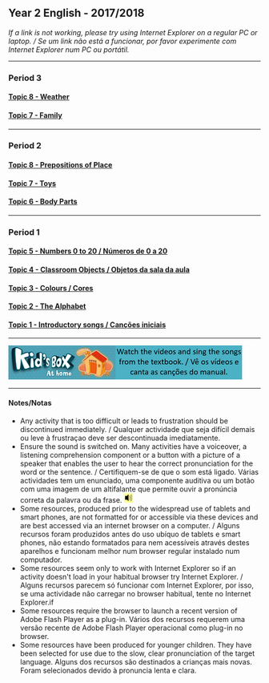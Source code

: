## Year 2 English - 2017/2018

*If a link is not working, please try using Internet Explorer on a regular PC or laptop. / Se um link não está a funcionar, por favor experimente com Internet Explorer num PC ou portátil.*

***
### Period 3  
#### [Topic 8 - Weather](https://tangerina-pt.github.io/English/Weather_B)
#### [Topic 7 - Family](https://tangerina-pt.github.io/English/Family_B)

***
### Period 2
#### [Topic 8 - Prepositions of Place](https://tangerina-pt.github.io/English/Prep_Place_B)
#### [Topic 7 - Toys](https://tangerina-pt.github.io/English/Toys_B)
#### [Topic 6 - Body Parts](https://tangerina-pt.github.io/English/Body_Parts_B)

***
### Period 1
#### [Topic 5 - Numbers 0 to 20 / Números de 0 a 20](https://tangerina-pt.github.io/English/Numbers_1_to_20)
#### [Topic 4 - Classroom Objects / Objetos da sala da aula](https://tangerina-pt.github.io/English/Classroom_Objects_B)
#### [Topic 3 - Colours / Cores](https://tangerina-pt.github.io/English/Colours_B)
#### [Topic 2 - The Alphabet](https://tangerina-pt.github.io/English/Alphabet_B)
#### [Topic 1 - Introductory songs / Canções iniciais](https://tangerina-pt.github.io/English/Intro_B)  

***
[![kbah](/images/kbah.PNG)](https://tangerina-pt.github.io/English/kb2)[![kbtx](/images/kbtx.PNG)](https://tangerina-pt.github.io/English/kb2)  

***

#### Notes/Notas
* Any activity that is too difficult or leads to frustration should be discontinued immediately. / Qualquer actividade que seja difícil demais ou leve à frustraçao deve ser descontinuada imediatamente.
* Ensure the sound is switched on. Many activities have a voiceover, a listening comprehension component or a button with a picture of a speaker that enables the user to hear the correct pronunciation for the word or the sentence. / Certifiquem-se de que o som está ligado. Várias actividades tem um enunciado, uma componente auditiva ou um botão com uma imagem de um altifalante que permite ouvir a pronúncia correta da palavra ou da frase. ![spkr2](/images/spkr2.PNG)
* Some resources, produced prior to the widespread use of tablets and smart phones, are not formatted for or accessible via these devices and are best accessed via an internet browser on a computer. / Alguns recursos foram produzidos antes do uso ubíquo de tablets e smart phones, não estando formatados para nem acessíveis através destes aparelhos e funcionam melhor num browser regular instalado num computador.
* Some resources seem only to work with Internet Explorer so if an activity doesn't load in your habitual browser try Internet Explorer. / Alguns recursos parecem só funcionar com Internet Explorer, por isso, se uma actividade não carregar no browser habitual, tente no Internet Explorer.if
* Some resources require the browser to launch a recent version of Adobe Flash Player as a plug-in. Vários dos recursos requerem uma versão recente de Adobe Flash Player operacional como plug-in no browser.
* Some resources have been produced for younger children. They have been selected for use due to the slow, clear pronunciation of the target language. Alguns dos recursos são destinados a crianças mais novas. Foram selecionados devido à pronuncia lenta e clara.
